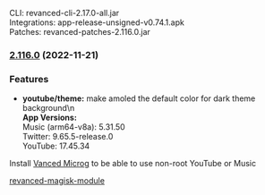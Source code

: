 CLI: revanced-cli-2.17.0-all.jar  
Integrations: app-release-unsigned-v0.74.1.apk  
Patches: revanced-patches-2.116.0.jar  

### [2.116.0](https://github.com/revanced/revanced-patches/compare/v2.115.0...v2.116.0) (2022-11-21)
### Features
* **youtube/theme:** make amoled the default color for dark theme background\n  
**App Versions:**  
Music (arm64-v8a): 5.31.50  
Twitter: 9.65.5-release.0  
YouTube: 17.45.34  

Install [Vanced Microg](https://github.com/inotia00/VancedMicroG/releases) to be able to use non-root YouTube or Music  

[revanced-magisk-module](https://github.com/Vucko130/revanced-magisk-module)  
